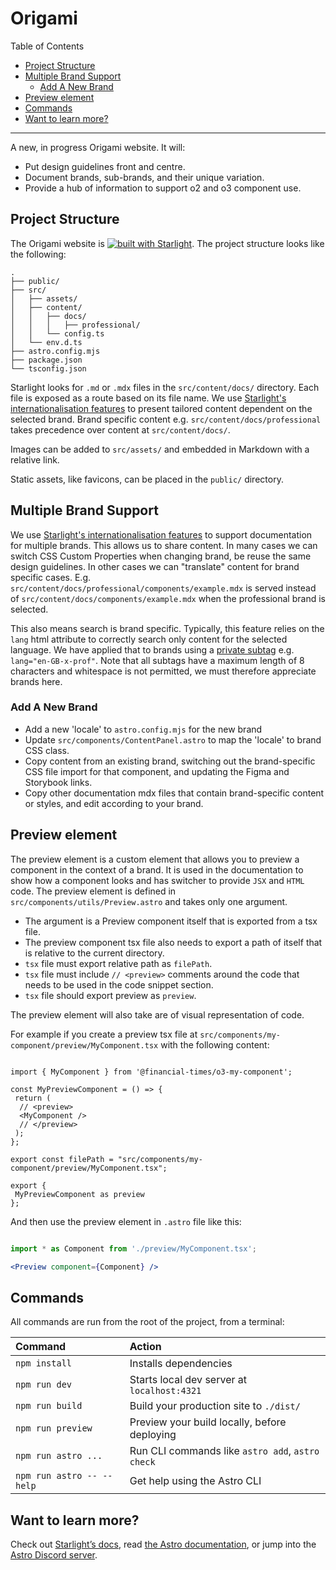 # Origami

Table of Contents

- [Project Structure](#project-structure)
- [Multiple Brand Support](#multiple-brand-support)
  - [Add A New Brand](#add-a-new-brand)
- [Preview element](#preview-element)
- [Commands](#commands)
- [Want to learn more?](#want-to-learn-more)

---
A new, in progress Origami website. It will:

- Put design guidelines front and centre.
- Document brands, sub-brands, and their unique variation.
- Provide a hub of information to support o2 and o3 component use.

## Project Structure

The Origami website is [![built with Starlight](https://astro.badg.es/v2/built-with-starlight/tiny.svg)](https://starlight.astro.build). The project structure looks like the following:

```tree
.
├── public/
├── src/
│   ├── assets/
│   ├── content/
│   │   ├── docs/
│   │   │   ├── professional/
│   │   └── config.ts
│   └── env.d.ts
├── astro.config.mjs
├── package.json
└── tsconfig.json
```

Starlight looks for `.md` or `.mdx` files in the `src/content/docs/` directory. Each file is exposed as a route based on its file name. We use [Starlight's internationalisation features](https://starlight.astro.build/guides/i18n/) to present tailored content dependent on the selected brand. Brand specific content e.g. `src/content/docs/professional` takes precedence over content at `src/content/docs/`.

Images can be added to `src/assets/` and embedded in Markdown with a relative link.

Static assets, like favicons, can be placed in the `public/` directory.

## Multiple Brand Support

We use [Starlight's internationalisation features](https://starlight.astro.build/guides/i18n/) to support documentation for multiple brands. This allows us to share content. In many cases we can switch CSS Custom Properties when changing brand, be reuse the same design guidelines. In other cases we can "translate" content for brand specific cases. E.g. `src/content/docs/professional/components/example.mdx` is served instead of `src/content/docs/components/example.mdx` when the professional brand is selected.

This also means search is brand specific. Typically, this feature relies on the `lang` html attribute to correctly search only content for the selected language. We have applied that to brands using a [private subtag](https://datatracker.ietf.org/doc/html/rfc4646#section-4.5) e.g. `lang="en-GB-x-prof"`. Note that all subtags have a maximum length of 8 characters and whitespace is not permitted, we must therefore appreciate brands here.

### Add A New Brand

- Add a new 'locale' to `astro.config.mjs` for the new brand
- Update `src/components/ContentPanel.astro` to map the 'locale' to brand CSS class.
- Copy content from an existing brand, switching out the brand-specific CSS file import for that component, and updating the Figma and Storybook links.
- Copy other documentation mdx files that contain brand-specific content or styles, and edit according to your brand.

## Preview element

The preview element is a custom element that allows you to preview a component in the context of a brand. It is used in the documentation to show how a component looks and has switcher to provide `JSX` and `HTML` code. The preview element is defined in `src/components/utils/Preview.astro` and takes only one argument.

- The argument is a Preview component itself that is exported from a tsx file.
- The preview component tsx file also needs to export a path of itself that is relative to the current directory.
- `tsx` file must export relative path as `filePath`.
- `tsx` file must include `// <preview>` comments around the code that needs to be used in the code snippet section.
- `tsx` file should export preview as `preview`.

The preview element will also take are of visual representation of code.

For example if you create a preview tsx file at `src/components/my-component/preview/MyComponent.tsx` with the following content:

```tsx

import { MyComponent } from '@financial-times/o3-my-component';

const MyPreviewComponent = () => {
 return (
  // <preview>
  <MyComponent />
  // </preview>
 );
};

export const filePath = "src/components/my-component/preview/MyComponent.tsx";

export {
 MyPreviewComponent as preview
};

```

And then use the preview element in `.astro` file like this:

```jsx

import * as Component from './preview/MyComponent.tsx';

<Preview component={Component} />

```

## Commands

All commands are run from the root of the project, from a terminal:

| Command                   | Action                                           |
| :------------------------ | :----------------------------------------------- |
| `npm install`             | Installs dependencies                            |
| `npm run dev`             | Starts local dev server at `localhost:4321`      |
| `npm run build`           | Build your production site to `./dist/`          |
| `npm run preview`         | Preview your build locally, before deploying     |
| `npm run astro ...`       | Run CLI commands like `astro add`, `astro check` |
| `npm run astro -- --help` | Get help using the Astro CLI                     |

## Want to learn more?

Check out [Starlight’s docs](https://starlight.astro.build/), read [the Astro documentation](https://docs.astro.build), or jump into the [Astro Discord server](https://astro.build/chat).
